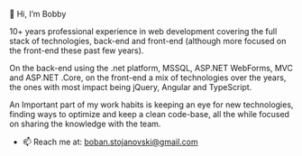 👋 Hi, I’m Bobby

10+ years professional experience in web development covering the full stack of technologies, 
back-end and front-end (although more focused on the front-end these past few years).

On the back-end using the .net platform, MSSQL, ASP.NET WebForms, MVC and ASP.NET .Core, on the front-end a mix of technologies over the years, 
the ones with most impact being jQuery, Angular and TypeScript.

An Important part of my work habits is keeping an eye for new technologies, finding ways to optimize and keep a clean code-base, 
all the while focused on sharing the knowledge with the team.

- 📫 Reach me at: boban.stojanovski@gmail.com
